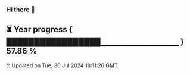 ### Hi there 👋
⏳ Year progress { █████████████████▁▁▁▁▁▁▁▁▁▁▁▁▁ } 57.86 %
---
⏰ Updated on Tue, 30 Jul 2024 18:11:26 GMT

